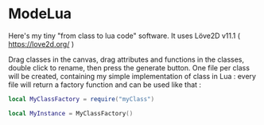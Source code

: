 # ModeLua
Here's my tiny "from class to lua code" software. It uses Löve2D v11.1 ( https://love2d.org/ )

Drag classes in the canvas, drag attributes and functions in the classes, double click to rename, then press the generate button. One file per class will be created, containing my simple implementation of class in Lua : every file will return a factory function and can be used like that :

```lua
local MyClassFactory = require("myClass")

local MyInstance = MyClassFactory()
```

